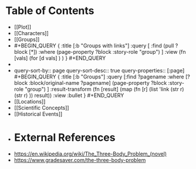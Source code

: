 # Table of Contents
- [[Plot]]
- [[Characters]]
- [[Groups]]
- #+BEGIN_QUERY
  {
  :title [:b "Groups with links"]
  :query [
    :find (pull ?block [*])
    :where
    (page-property ?block :story-role "group")
  ]
  :view (fn [vals]
    (for [d vals] )
   )
  }
  #+END_QUERY
-
- query-sort-by:: page
  query-sort-desc:: true
  query-properties:: [:page]
  #+BEGIN_QUERY
  {
  :title [:b "Groups"]
  :query [:find ?pagename
  :where
  [?block :block/original-name ?pagename]
  (page-property ?block :story-role "group")
  ]
  :result-transform (fn [result]
    (map (fn [r]
      (list 'link  (str r) (str r) ))
      result))
  :view :bullet
  }
  #+END_QUERY
- [[Locations]]
- [[Scientific Concepts]]
- [[Historical Events]]
- # External References
- https://en.wikipedia.org/wiki/The_Three-Body_Problem_(novel)
- https://www.gradesaver.com/the-three-body-problem